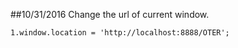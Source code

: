 ##10/31/2016
Change the url of current window.
```
1.window.location = 'http://localhost:8888/OTER';
```
